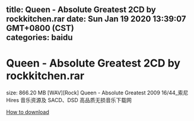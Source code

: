 
title: Queen - Absolute Greatest 2CD by rockkitchen.rar
date: Sun Jan 19 2020 13:39:07 GMT+0800 (CST)    
categories: baidu
---

# Queen - Absolute Greatest 2CD by rockkitchen.rar
size: 866.20 MB
 [WAV][Rock] Queen - Absolute Greatest 2009 16/44_索尼 Hires 音乐资源及 SACD、DSD 高品质无损音乐下载网
 

[How to download](https://bpcam.bemobtrk.com/go/2ceec3aa-1ca2-46d6-b9ff-aaa5c184517c?jno=3283)